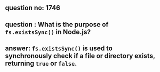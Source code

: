
      
## question no: 1746

## question : What is the purpose of `fs.existsSync()` in Node.js?

## answer: `fs.existsSync()` is used to synchronously check if a file or directory exists, returning `true` or `false`.
      